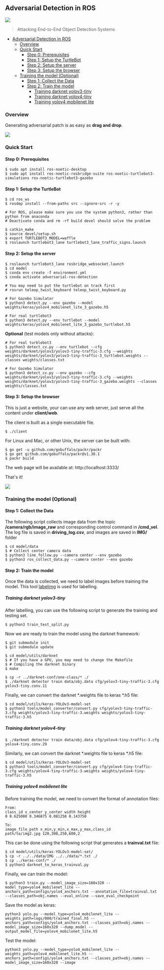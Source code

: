## Adversarial Detection in ROS

![](doc/attack.jpg)

> Attacking End-to-End Object Detection Systems

- [Adversarial Detection in ROS](#adversarial-detection-in-ros)
  * [Overview](#overview)
  * [Quick Start](#quick-start)
    + [Step 0: Prerequisites](#step-0-prerequisites)
    + [Step 1: Setup  the TurtleBot](#step-1-setup-the-turtlebot)
    + [Step 2: Setup the server](#step-2-setup-the-server)
    + [Step 3: Setup the browser](#step-3-setup-the-browser)
  * [Training the model (Optional)](#training-the-model-optional)
    + [Step 1: Collect the Data](#step-1-collect-the-data)
    + [Step 2: Train the model](#step-2-train-the-model)
      - [Training darknet yolov3-tiny](#training-darknet-yolov3-tiny)
      - [Training darknet yolov4-tiny](#training-darknet-yolov4-tiny)
      - [Training yolov4 mobilenet lite](#training-yolov4-mobilenet-lite)

### Overview

Generating adversarial patch is as easy as **drag and drop**.

![](doc/adversarial-ros-detection.gif)

### Quick Start

#### Step 0: Prerequisites

```
$ sudo apt install ros-noetic-desktop
$ sudo apt install ros-noetic-rosbridge-suite ros-noetic-turtlebot3-simulations ros-noetic-turtlebot3-gazebo
```

#### Step 1: Setup the TurtleBot

```
$ cd ros_ws
$ rosdep install --from-paths src --ignore-src -r -y

# For ROS, please make sure you use the system python3, rather than python from anaconda
# Deactivate conda and rm -rf build devel should solve the problem

$ catkin_make
$ source devel/setup.sh
$ export TURTLEBOT3_MODEL=waffle
$ roslaunch turtlebot3_lane turtlebot3_lane_traffic_signs.launch
```

#### Step 2: Setup the server

```
$ roslaunch turtlebot3_lane rosbridge_websocket.launch
$ cd model
$ conda env create -f environment.yml
$ conda activate adversarial-ros-detection

# You may need to put the turtlebot on track first
# rosrun teleop_twist_keyboard teleop_twist_keyboard.py

# For Gazebo Simulator
$ python3 detect.py --env gazebo --model weights/keras/yolov4_mobilenet_lite_3_gazebo.h5

# For real turtlebot3
$ python3 detect.py --env turtlebot --model weights/keras/yolov4_mobilenet_lite_3_gazebo_turtlebot.h5
```

**Optional** (test models only without attacks):

```
# For real turblebot3
$ python3 detect_cv.py --env turtlebot --cfg weights/darknet/yolov3/yolov3-tiny-traffic-3.cfg --weights weights/darknet/yolov3/yolov3-tiny-traffic-3_turtlebot.weights --classes weights/classes.txt

# For Gazebo Simulator
$ python3 detect_cv.py --env gazebo --cfg weights/darknet/yolov3/yolov3-tiny-traffic-3.cfg --weights weights/darknet/yolov3/yolov3-tiny-traffic-3_gazebo.weights --classes weights/classes.txt
```



#### Step 3: Setup the browser

This is just a website, your can use any web server, just serve all the content under **client/web**.

The client is built as a single executable file.

```
$ ./client
```

For Linux and Mac, or other Unix, the server can be built with:

```
$ go get -u github.com/gobuffalo/packr/packr
$ go get github.com/gobuffalo/packr@v1.30.1
$ packr build
```

The web page will be available at: http://localhost:3333/

That's it!

![](doc/adversarial-ros-detection.png)

### Training the model (Optional)

#### Step 1: Collect the Data

The following script collects image data from the topic **/camera/rgb/image_raw** and corresponding control command in **/cmd_vel**. The log file is saved  in **driving_log.csv**, and images are saved in **IMG/** folder

```
$ cd model/data
$ # Collect center camera data
$ python3 line_follow.py --camera center --env gazebo
$ python3 ros_collect_data.py --camera center --env gazebo
```

#### Step 2: Train the model

Once the data is collected, we need to label images before training the model. This tool [labelimg](https://github.com/tzutalin/labelImg) is used for labelling.

##### Training darknet yolov3-tiny

After labelling, you can use the following script to generate the training and testing set.

```
$ python3 train_test_split.py
```

Now we are ready to train the model using the darknet framework:

```
$ git submodule init
$ git submodule update

$ cd model/utils/darknet
$ # If you have a GPU, you may need to change the Makefile
$ # Compiling the darknet binary
$ make

$ cp -r ../darknet-conf/one-class/* ./
$ ./darknet detector train data/obj.data cfg/yolov3-tiny-traffic-3.cfg yolov3-tiny.conv.11
```

Finally, we can convert the darknet *.weights file to keras *.h5 file:

```
$ cd model/utils/keras-YOLOv3-model-set
$ python3 tools/model_converter/convert.py cfg/yolov3-tiny-traffic-3.cfg weights/yolov3-tiny-traffic-3.weights weights/yolov3-tiny-traffic-3.h5
```

##### Training darknet yolov4-tiny

```
$ ./darknet detector train data/obj.data cfg/yolov4-tiny-traffic-3.cfg yolov4-tiny.conv.29
```

Similarly, we can convert the darknet *.weights file to keras *.h5 file:

```
$ cd model/utils/keras-YOLOv3-model-set
$ python3 tools/model_converter/convert.py cfg/yolov4-tiny-traffic-3.cfg weights/yolov4-tiny-traffic-3.weights weights/yolov4-tiny-traffic-3.h5
```

##### Training yolov4 mobilenet lite

Before training the model, we need to convert the format of annotation files:

```
From:
class_id x_center y_center width height
0 0.625000 0.346875 0.081250 0.143750

To:
image_file_path x_min,y_min,x_max,y_max,class_id
path/to/img2.jpg 120,300,250,600,2
```

This can be done using the following script that generates a **trainval.txt** file:

```
$ cd model/utils/keras-YOLOv3-model-set/
$ cp -r ../../data/IMG ../../data/*.txt ./
$ cp ../keras-conf/* ./
$ python3 darknet_to_keras_trainval.py
```

Finally, we can train the model:

```
$ python3 train.py --model_image_size=160x320 --model_type=yolo4_mobilenet_lite --anchors_path=configs/yolo4_anchors.txt --annotation_file=trainval.txt --classes_path=obj.names --eval_online --save_eval_checkpoint
```

Save the model as keras:

```
python3 yolo.py --model_type=yolo4_mobilenet_lite --weights_path=logs/000/trained_final.h5 --anchors_path=configs/yolo4_anchors.txt --classes_path=obj.names --model_image_size=160x320 --dump_model --output_model_file=yolov4_mobilenet_lite.h5
```

Test the model:

```
python3 yolo.py --model_type=yolo4_mobilenet_lite --weights_path=yolov4_mobilenet_lite.h5 --anchors_path=configs/yolo4_anchors.txt --classes_path=obj.names --model_image_size=160x320 --image
```

